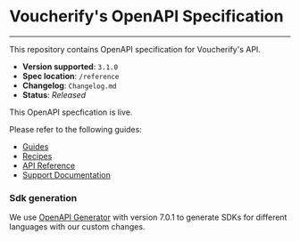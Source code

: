 # Voucherify's OpenAPI Specification
---
This repository contains OpenAPI specification for Voucherify's API.

 - **Version supported**: `3.1.0`  
 - **Spec location**: `/reference`
 - **Changelog**: `Changelog.md`  
 - **Status**: _Released_

This OpenAPI specfication is live. 

Please refer to the following guides:
- [Guides](https://docs.voucherify.io/docs)
- [Recipes](https://docs.voucherify.io/recipes)
- [API Reference](https://docs.voucherify.io/reference/introduction-1)
- [Support Documentation](https://support.voucherify.io/)

### Sdk generation

We use [OpenAPI Generator](https://github.com/OpenAPITools/openapi-generator) with version 7.0.1 
to generate SDKs for different languages with our custom changes.
